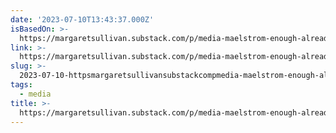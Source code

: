 ```yaml
---
date: '2023-07-10T13:43:37.000Z'
isBasedOn: >-
  https://margaretsullivan.substack.com/p/media-maelstrom-enough-already-mainstream
link: >-
  https://margaretsullivan.substack.com/p/media-maelstrom-enough-already-mainstream
slug: >-
  2023-07-10-httpsmargaretsullivansubstackcompmedia-maelstrom-enough-already-mainstream
tags:
  - media
title: >-
  https://margaretsullivan.substack.com/p/media-maelstrom-enough-already-mainstream
---
```


